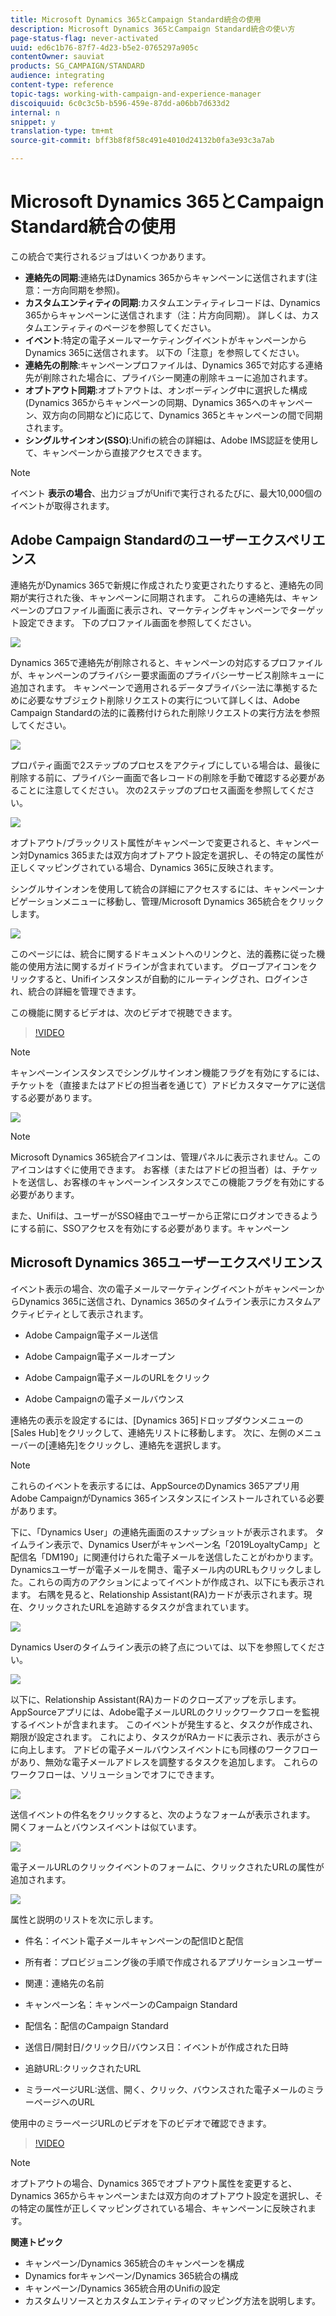 ```yaml
---
title: Microsoft Dynamics 365とCampaign Standard統合の使用
description: Microsoft Dynamics 365とCampaign Standard統合の使い方
page-status-flag: never-activated
uuid: ed6c1b76-87f7-4d23-b5e2-0765297a905c
contentOwner: sauviat
products: SG_CAMPAIGN/STANDARD
audience: integrating
content-type: reference
topic-tags: working-with-campaign-and-experience-manager
discoiquuid: 6c0c3c5b-b596-459e-87dd-a06bb7d633d2
internal: n
snippet: y
translation-type: tm+mt
source-git-commit: bff3b8f8f58c491e4010d24132b0fa3e93c3a7ab

---
```



# Microsoft Dynamics 365とCampaign Standard統合の使用

この統合で実行されるジョブはいくつかあります。

* **連絡先の同期**:連絡先はDynamics 365からキャンペーンに送信されます(注意：一方向同期を参照)。
* **カスタムエンティティの同期**:カスタムエンティティレコードは、Dynamics 365からキャンペーンに送信されます（注：片方向同期）。  詳しくは、カスタムエンティティのページを参照してください。
* **イベント**:特定の電子メールマーケティングイベントがキャンペーンからDynamics 365に送信されます。 以下の「注意」を参照してください。
* **連絡先の削除**:キャンペーンプロファイルは、Dynamics 365で対応する連絡先が削除された場合に、プライバシー関連の削除キューに追加されます。
* **オプトアウト同期**:オプトアウトは、オンボーディング中に選択した構成(Dynamics 365からキャンペーンの同期、Dynamics 365へのキャンペーン、双方向の同期など)に応じて、Dynamics 365とキャンペーンの間で同期されます。
* **シングルサインオン(SSO)**:Unifiの統合の詳細は、Adobe IMS認証を使用して、キャンペーンから直接アクセスできます。

>[!NOTE]
>
>イベント **表示の場合**、出力ジョブがUnifiで実行されるたびに、最大10,000個のイベントが取得されます。

## Adobe Campaign Standardのユーザーエクスペリエンス

連絡先がDynamics 365で新規に作成されたり変更されたりすると、連絡先の同期が実行された後、キャンペーンに同期されます。  これらの連絡先は、キャンペーンのプロファイル画面に表示され、マーケティングキャンペーンでターゲット設定できます。  下のプロファイル画面を参照してください。

![](assets/MSdynamicsACS-usage1.png)

Dynamics 365で連絡先が削除されると、キャンペーンの対応するプロファイルが、キャンペーンのプライバシー要求画面のプライバシーサービス削除キューに追加されます。  キャンペーンで適用されるデータプライバシー法に準拠するために必要なサブジェクト削除リクエストの実行について詳しくは、Adobe Campaign Standardの法的に義務付けられた削除リクエストの実行方法を参照してください。

![](assets/MSdynamicsACS-usage2.png)

プロパティ画面で2ステップのプロセスをアクティブにしている場合は、最後に削除する前に、プライバシー画面で各レコードの削除を手動で確認する必要があることに注意してください。  次の2ステップのプロセス画面を参照してください。

![](assets/MSdynamicsACS-usage3.png)

オプトアウト/ブラックリスト属性がキャンペーンで変更されると、キャンペーン対Dynamics 365または双方向オプトアウト設定を選択し、その特定の属性が正しくマッピングされている場合、Dynamics 365に反映されます。

シングルサインオンを使用して統合の詳細にアクセスするには、キャンペーンナビゲーションメニューに移動し、管理/Microsoft Dynamics 365統合をクリックします。

![](assets/sso_d365_admin_panel.png)

このページには、統合に関するドキュメントへのリンクと、法的義務に従った機能の使用方法に関するガイドラインが含まれています。 グローブアイコンをクリックすると、Unifiインスタンスが自動的にルーティングされ、ログインされ、統合の詳細を管理できます。

この機能に関するビデオは、次のビデオで視聴できます。

>[!VIDEO](https://video.tv.adobe.com/v/29254)

>[!NOTE]
>
>キャンペーンインスタンスでシングルサインオン機能フラグを有効にするには、チケットを（直接またはアドビの担当者を通じて）アドビカスタマーケアに送信する必要があります。

![](assets/sso_screen.png)

>[!NOTE]
>
>Microsoft Dynamics 365統合アイコンは、管理パネルに表示されません。このアイコンはすぐに使用できます。  お客様（またはアドビの担当者）は、チケットを送信し、お客様のキャンペーンインスタンスでこの機能フラグを有効にする必要があります。
>
>また、Unifiは、ユーザーがSSO経由でユーザーから正常にログオンできるようにする前に、SSOアクセスを有効にする必要があります。キャンペーン

## Microsoft Dynamics 365ユーザーエクスペリエンス

イベント表示の場合、次の電子メールマーケティングイベントがキャンペーンからDynamics 365に送信され、Dynamics 365のタイムライン表示にカスタムアクティビティとして表示されます。

* Adobe Campaign電子メール送信

* Adobe Campaign電子メールオープン

* Adobe Campaign電子メールのURLをクリック

* Adobe Campaignの電子メールバウンス

連絡先の表示を設定するには、[Dynamics 365]ドロップダウンメニューの[Sales Hub]をクリックして、連絡先リストに移動します。  次に、左側のメニューバーの[連絡先]をクリックし、連絡先を選択します。

>[!NOTE]
>
>これらのイベントを表示するには、AppSourceのDynamics 365アプリ用Adobe CampaignがDynamics 365インスタンスにインストールされている必要があります。

下に、「Dynamics User」の連絡先画面のスナップショットが表示されます。  タイムライン表示で、Dynamics Userがキャンペーン名「2019LoyaltyCamp」と配信名「DM190」に関連付けられた電子メールを送信したことがわかります。  Dynamicsユーザーが電子メールを開き、電子メール内のURLもクリックしました。これらの両方のアクションによってイベントが作成され、以下にも表示されます。  右隅を見ると、Relationship Assistant(RA)カードが表示されます。現在、クリックされたURLを追跡するタスクが含まれています。

![](assets/MSdynamicsACS-usage4.png)

Dynamics Userのタイムライン表示の終了点については、以下を参照してください。

![](assets/MSdynamicsACS-usage5.png)

以下に、Relationship Assistant(RA)カードのクローズアップを示します。  AppSourceアプリには、Adobe電子メールURLのクリックワークフローを監視するイベントが含まれます。  このイベントが発生すると、タスクが作成され、期限が設定されます。  これにより、タスクがRAカードに表示され、表示がさらに向上します。  アドビの電子メールバウンスイベントにも同様のワークフローがあり、無効な電子メールアドレスを調整するタスクを追加します。  これらのワークフローは、ソリューションでオフにできます。

![](assets/MSdynamicsACS-usage6.png)

送信イベントの件名をクリックすると、次のようなフォームが表示されます。  開くフォームとバウンスイベントは似ています。

![](assets/mirror_page_url_send.png)

電子メールURLのクリックイベントのフォームに、クリックされたURLの属性が追加されます。

![](assets/mirror_page_url_click.png)

属性と説明のリストを次に示します。

* 件名：イベント電子メールキャンペーンの配信IDと配信

* 所有者：プロビジョニング後の手順で作成されるアプリケーションユーザー

* 関連：連絡先の名前

* キャンペーン名：キャンペーンのCampaign Standard

* 配信名：配信のCampaign Standard

* 送信日/開封日/クリック日/バウンス日：イベントが作成された日時

* 追跡URL:クリックされたURL

* ミラーページURL:送信、開く、クリック、バウンスされた電子メールのミラーページへのURL

使用中のミラーページURLのビデオを下のビデオで確認できます。

>[!VIDEO](https://video.tv.adobe.com/v/29253)

>[!NOTE]
>
>オプトアウトの場合、Dynamics 365でオプトアウト属性を変更すると、Dynamics 365からキャンペーンまたは双方向のオプトアウト設定を選択し、その特定の属性が正しくマッピングされている場合、キャンペーンに反映されます。

**関連トピック**

* キャンペーン/Dynamics 365統合のキャンペーンを構成
* Dynamics forキャンペーン/Dynamics 365統合の構成
* キャンペーン/Dynamics 365統合用のUnifiの設定
* カスタムリソースとカスタムエンティティのマッピング方法を説明します。